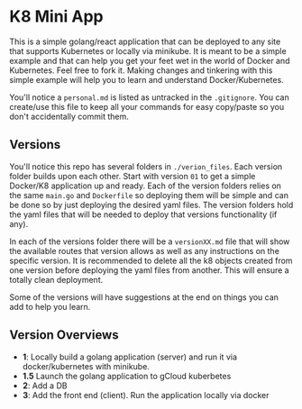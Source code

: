 # K8 Mini App

This is a simple golang/react application that can be deployed to any site that supports Kubernetes or locally via minikube. It is meant to be a simple example and that can help you get your feet wet in the world of Docker and Kubernetes. Feel free to fork it. Making changes and tinkering with this simple example will help you to learn and understand Docker/Kubernetes.

You'll notice a `personal.md` is listed as untracked in the `.gitignore`. You can create/use this file to keep all your commands for easy copy/paste so you don't accidentally commit them.

## Versions

You'll notice this repo has several folders in `./verion_files`. Each version folder builds upon each other. Start with version `01` to get a simple Docker/K8 application up and ready. Each of the version folders relies on the same `main.go` and `Dockerfile` so deploying them will be simple and can be done so by just deploying the desired yaml files. The version folders hold the yaml files that will be needed to deploy that versions functionality (if any).

In each of the versions folder there will be a `versionXX.md` file that will show the available routes that version allows as well as any instructions on the specific version. It is recommended to delete all the k8 objects created from one version before deploying the yaml files from another. This will ensure a totally clean deployment.

Some of the versions will have suggestions at the end on things you can add to help you learn.

## Version Overviews

* **1**: Locally build a golang application (server) and run it via docker/kubernetes with minikube.
* **1.5** Launch the golang application to gCloud kuberbetes
* **2**: Add a DB
* **3**: Add the front end (client). Run the application locally via docker